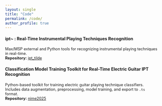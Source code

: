 ```yaml
---
layout: single
title: "Code"
permalink: /code/
author_profile: true
---
```


<h4>ipt~ : Real-Time Instrumental Playing Techniques Recognition</h4>

<p style="font-size: 90%;">
Max/MSP external and Python tools for recognizing instrumental playing techniques in real-time.<br>
<b>Repository:</b> <a href="https://github.com/nbrochec/ipt_tilde" target="_blank">ipt_tilde</a>
</p>

<h4>Classification Model Training Toolkit for Real-Time Electric Guitar IPT Recognition</h4>

<p style="font-size: 90%;">
Python-based toolkit for training electric guitar playing technique classifiers. Includes data augmentation, preprocessing, model training, and export to <code>.ts</code> format.<br>
<b>Repository:</b> <a href="https://github.com/nbrochec/nime2025" target="_blank">nime2025</a>
</p>

<!-- 
## ipt~ : Real-Time Instrumental Playing Techniques Recognition
Max/MSP external and Python tools for recognizing instrumental playing techniques in real-time.

[🔗 GitHub Repository – ipt_tilde](https://github.com/nbrochec/ipt_tilde)

---

## Real-Time Model Training Toolkit for Electric Guitar Instrumental Playing Techniques Recognition
Python-based toolkit for training eguitar playing technique classifiers. Includes data augmentation, preprocessing, model training, and export to `.ts` format.

[🔗 GitHub Repository – nime2025](https://github.com/nbrochec/nime2025) -->